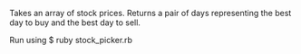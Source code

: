 Takes an array of stock prices.
Returns a pair of days representing the best day to buy and the best day to sell.

Run using
$ ruby stock_picker.rb
